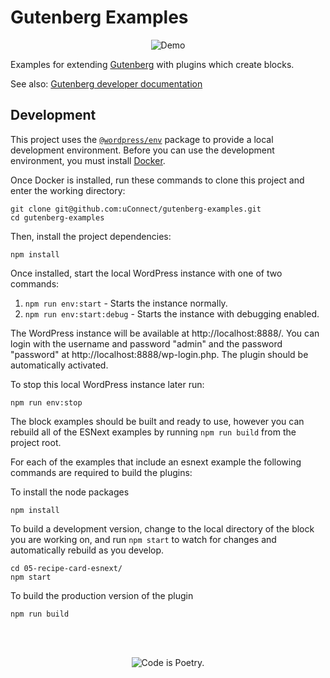 # Gutenberg Examples

<p align="center"><img src="https://user-images.githubusercontent.com/1039236/47116000-fd775000-d27d-11e8-9c46-761a90cb30a2.gif" alt="Demo"></p>


Examples for extending
[Gutenberg](https://github.com/WordPress/gutenberg)
with plugins which create blocks.

See also:
[Gutenberg developer documentation](https://wordpress.org/gutenberg/handbook/)

## Development

This project uses the [`@wordpress/env`](https://developer.wordpress.org/block-editor/reference-guides/packages/packages-env/) package to provide a local development environment. Before you can use the development environment, you must install [Docker](https://docs.docker.com/get-docker/).

Once Docker is installed, run these commands to clone this project and enter the working directory:

```
git clone git@github.com:uConnect/gutenberg-examples.git
cd gutenberg-examples
```

Then, install the project dependencies:

```
npm install
```

Once installed, start the local WordPress instance with one of two commands:

1. `npm run env:start` - Starts the instance normally.
2. `npm run env:start:debug` - Starts the instance with debugging enabled.

The WordPress instance will be available at http://localhost:8888/. You can login with the username and password "admin" and the password "password" at http://localhost:8888/wp-login.php. The plugin should be automatically activated.

To stop this local WordPress instance later run:

```
npm run env:stop
```

The block examples should be built and ready to use, however you can rebuild all of the ESNext examples by running `npm run build` from the project root.


For each of the examples that include an esnext example the following commands are required to build the plugins:

To install the node packages
```
npm install
```

To build a development version, change to the local directory of the block you are working on, and run `npm start` to watch for changes and automatically rebuild as you develop.
```
cd 05-recipe-card-esnext/
npm start
```


To build the production version of the plugin
```
npm run build
```

<br/><br/><p align="center"><img src="https://s.w.org/style/images/codeispoetry.png?1" alt="Code is Poetry." /></p>
